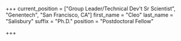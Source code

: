 +++
current_position = ["Group Leader/Technical Dev't Sr Scientist", "Genentech", "San Francisco, CA"]
first_name = "Cleo"
last_name = "Salisbury"
suffix = "Ph.D."
position = "Postdoctoral Fellow"

+++

